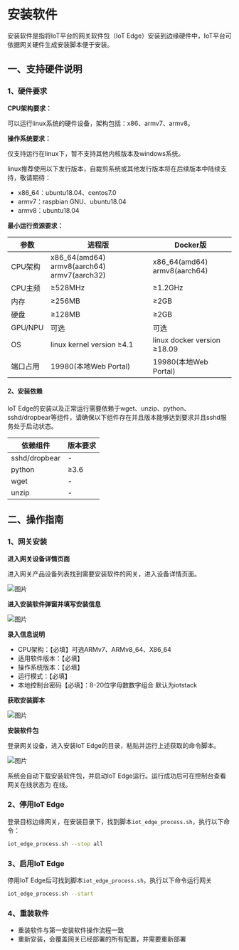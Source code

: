 # 安装软件

安装软件是指将IoT平台的网关软件包（IoT Edge）安装到边缘硬件中，IoT平台可依据网关硬件生成安装脚本便于安装。



## 一、支持硬件说明

### 1、硬件要求

**CPU架构要求：**

可以运行linux系统的硬件设备，架构包括：x86、armv7、armv8。



**操作系统要求：**

仅支持运行在linux下，暂不支持其他内核版本及windows系统。

linux推荐使用以下发行版本，自裁剪系统或其他发行版本将在后续版本中陆续支持，敬请期待：

- x86_64：ubuntu18.04、centos7.0
- armv7：raspbian GNU、ubuntu18.04
- armv8：ubuntu18.04



**最小运行资源要求：**

| 参数     | 进程版                                      | Docker版                     |
| -------- | ------------------------------------------- | ---------------------------- |
| CPU架构  | x86_64(amd64) armv8(aarch64) armv7(aarch32) | x86_64(amd64) armv8(aarch64) |
| CPU主频  | ≥528MHz                                     | ≥1.2GHz                      |
| 内存     | ≥256MB                                      | ≥2GB                         |
| 硬盘     | ≥128MB                                      | ≥2GB                         |
| GPU/NPU  | 可选                                        | 可选                         |
| OS       | linux kernel version ≥4.1                   | linux docker version ≥18.09  |
| 端口占用 | 19980(本地Web Portal)                       | 19980(本地Web Portal)        |



####  2、安装依赖

IoT Edge的安装以及正常运行需要依赖于wget、unzip、python、sshd/dropbear等组件，请确保以下组件存在并且版本能够达到要求并且sshd服务处于启动状态。

| 依赖组件      | 版本要求 |
| ------------- | -------- |
| sshd/dropbear | -        |
| python        | ≥3.6     |
| wget          | -        |
| unzip         | -        |



## 二、操作指南

### 1、网关安装

**进入网关设备详情页面**

进入网关产品设备列表找到需要安装软件的网关，进入设备详情页面。

![图片](../../../images/安装软件-1.png)



**进入安装软件弹窗并填写安装信息**

![图片](../../../images/安装软件-2.png)

**录入信息说明**

* CPU架构：【必填】可选ARMv7、ARMv8_64、X86_64
* 适用软件版本：【必填】
* 操作系统版本：【必填】
* 运行模式：【必填】
* 本地控制台密码【必填】：8-20位字母数数字组合 默认为iotstack



**获取安装脚本**

![图片](../../../images/安装软件-3.png)



**安装软件包**

登录网关设备，进入安装IoT Edge的目录，粘贴并运行上述获取的命令脚本。

![图片](../../../images/安装软件-5.png)

系统会自动下载安装软件包，并启动IoT Edge运行。运行成功后可在控制台查看网关在线状态为 在线。





### 2、停用IoT Edge

登录目标边缘网关，在安装目录下，找到脚本`iot_edge_process.sh`，执行以下命令：

```bash
iot_edge_process.sh --stop all
```



### 3、启用IoT Edge

停用IoT Edge后可找到脚本`iot_edge_process.sh`，执行以下命令运行网关

```bash
iot_edge_process.sh --start
```



### 4、重装软件

* 重装软件与第一安装软件操作流程一致
* 重新安装，会覆盖网关已经部署的所有配置，并需要重新部署

 